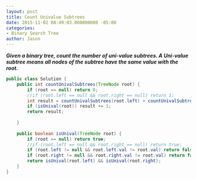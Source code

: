 ```yaml
---
layout: post
title: Count Univalue Subtrees
date: 2015-11-02 08:49:03.000000000 -05:00
categories:
- Binary Search Tree
author: Jason
---
```

<p><strong><em>Given a binary tree, count the number of uni-value subtrees. A Uni-value subtree means all nodes of the subtree have the same value with the root.</em></strong></p>


``` java
public class Solution {
    public int countUnivalSubtrees(TreeNode root) {
        if (root == null) return 0;
        //if (root.left == null && root.right == null) return 1;
        int result = countUnivalSubtrees(root.left) + countUnivalSubtrees(root.right);
        if (isUnival(root)) result += 1;
        return result;
        
    }
    
    public boolean isUnival(TreeNode root) {
        if (root == null) return true;
        //if (root.left == null && root.right == null) return true;
        if (root.left != null && root.left.val != root.val) return false;
        if (root.right != null && root.right.val != root.val) return false;
        return isUnival(root.left) && isUnival(root.right);
    }
}
```
